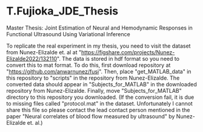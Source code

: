 # T.Fujioka_JDE_Thesis
Master Thesis:  Joint Estimation of Neural and Hemodynamic Responses in Functional Ultrasound Using Variational Inference

To replicate the real experiment in my thesis, you need to visit the dataset from Nunez-Elizalde et. al at "https://figshare.com/projects/Nunez-Elizalde2022/132110".
The data is stored in hdf format so you need to convert this to mat format.
To do this, first download repository at "https://github.com/anwarnunez/fusi". 
Then, place "get_MATLAB_data" in this repository to "scripts" in the repository from Nunez-Elizalde.
The converted data should appear in "Subjects_for_MATLAB" in the downloaded repository from Nunez-Elizalde.
Finally, move "Subjects_for_MATLAB" directory to this repository you downloaded. 
(If the conversion fail, it is due to missing files called "protocol.mat" in the dataset. Unfortunately I cannot share this file so please contact the lead contact person mentioned in the paper "Neural correlates of blood flow measured by ultrasound" by Nunez-Elizalde et. al.)
